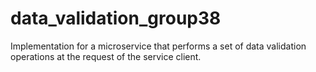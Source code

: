 # data_validation_group38
Implementation for a microservice that performs a set of data validation operations at the request of the service client.
